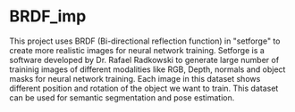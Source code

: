 # BRDF_imp
This project uses BRDF (Bi-directional reflection function) in "setforge" to create more realistic images for neural network training.
Setforge is a software developed by Dr. Rafael Radkowski to generate large number of traininig images of different modalities like RGB, Depth, normals and object masks
for neural network training. Each image in this dataset shows different position and rotation of the object we want to train.
This dataset can be used for semantic segmentation and pose estimation. 


